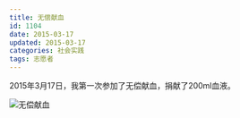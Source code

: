 ```yaml
---
title: 无偿献血
id: 1104
date: 2015-03-17
updated: 2015-03-17
categories: 社会实践
tags: 志愿者
---
```


2015年3月17日，我第一次参加了无偿献血，捐献了200ml血液。
<!--more-->
![无偿献血](/static/img/volunteer/xue.jpg)